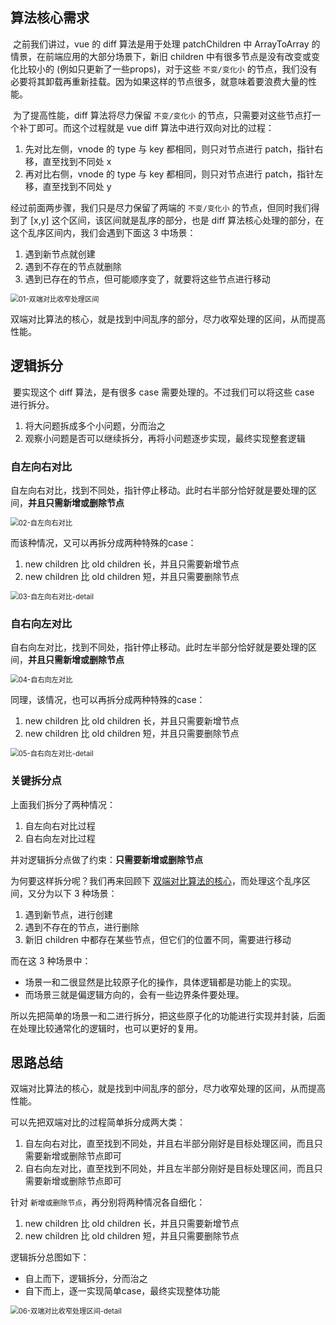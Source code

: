 ## 算法核心需求

​	之前我们讲过，vue 的 diff 算法是用于处理 patchChildren 中 ArrayToArray 的情景，在前端应用的大部分场景下，新旧 children 中有很多节点是没有改变或变化比较小的 (例如只更新了一些props)，对于这些 `不变/变化小` 的节点，我们没有必要将其卸载再重新挂载。因为如果这样的节点很多，就意味着要浪费大量的性能。

​	为了提高性能，diff 算法将尽力保留 `不变/变化小` 的节点，只需要对这些节点打一个补丁即可。而这个过程就是 vue diff 算法中进行双向对比的过程：

1. 先对比左侧，vnode 的 type 与 key 都相同，则只对节点进行 patch，指针右移，直至找到不同处 x
2. 再对比右侧，vnode 的 type 与 key 都相同，则只对节点进行 patch，指针左移，直至找到不同处 y

经过前面两步骤，我们只是尽力保留了两端的 `不变/变化小` 的节点，但同时我们得到了 [x,y] 这个区间，该区间就是乱序的部分，也是 diff 算法核心处理的部分，在这个乱序区间内，我们会遇到下面这 3 中场景：

1. 遇到新节点就创建
2. 遇到不存在的节点就删除
3. 遇到已存在的节点，但可能顺序变了，就要将这些节点进行移动

<img src="双端对比整体框架梳理.assets/01-双端对比收窄处理区间.png" alt="01-双端对比收窄处理区间" style="zoom:80%;" />

<span id='双端对比算法的核心'>双端对比算法的核心，就是找到中间乱序的部分，尽力收窄处理的区间，从而提高性能。</span>

## 逻辑拆分

​	要实现这个 diff 算法，是有很多 case 需要处理的。不过我们可以将这些 case 进行拆分。

1. 将大问题拆成多个小问题，分而治之
2. 观察小问题是否可以继续拆分，再将小问题逐步实现，最终实现整套逻辑

### 自左向右对比

自左向右对比，找到不同处，指针停止移动。此时右半部分恰好就是要处理的区间，**并且只需新增或删除节点**

<img src="双端对比整体框架梳理.assets/02-自左向右对比.png" alt="02-自左向右对比" style="zoom:80%;" />

而该种情况，又可以再拆分成两种特殊的case：

1. new children 比 old children 长，并且只需要新增节点
2. new children 比 old children 短，并且只需要删除节点

<img src="双端对比整体框架梳理.assets/03-自左向右对比-detail.png" alt="03-自左向右对比-detail" style="zoom:80%;" />

### 自右向左对比

自右向左对比，找到不同处，指针停止移动。此时左半部分恰好就是要处理的区间，**并且只需新增或删除节点**

<img src="双端对比整体框架梳理.assets/04-自右向左对比.png" alt="04-自右向左对比" style="zoom:80%;" />

同理，该情况，也可以再拆分成两种特殊的case：

1. new children 比 old children 长，并且只需要新增节点
2. new children 比 old children 短，并且只需要删除节点

<img src="双端对比整体框架梳理.assets/05-自右向左对比-detail.png" alt="05-自右向左对比-detail" style="zoom:80%;" />

### 关键拆分点

上面我们拆分了两种情况：

1. 自左向右对比过程
2. 自右向左对比过程

并对逻辑拆分点做了约束：**只需要新增或删除节点**

为何要这样拆分呢？我们再来回顾下 <a href='#双端对比算法的核心'>双端对比算法的核心</a>，而处理这个乱序区间，又分为以下 3 种场景：

1. 遇到新节点，进行创建
2. 遇到不存在的节点，进行删除
3. 新旧 children 中都存在某些节点，但它们的位置不同，需要进行移动

而在这 3 种场景中：

* 场景一和二很显然是比较原子化的操作，具体逻辑都是功能上的实现。
* 而场景三就是偏逻辑方向的，会有一些边界条件要处理。

所以先把简单的场景一和二进行拆分，把这些原子化的功能进行实现并封装，后面在处理比较通常化的逻辑时，也可以更好的复用。

## 思路总结

双端对比算法的核心，就是找到中间乱序的部分，尽力收窄处理的区间，从而提高性能。

可以先把双端对比的过程简单拆分成两大类：

1. 自左向右对比，直至找到不同处，并且右半部分刚好是目标处理区间，而且只需要新增或删除节点即可
2. 自右向左对比，直至找到不同处，并且左半部分刚好是目标处理区间，而且只需要新增或删除节点即可

针对 `新增或删除节点`，再分别将两种情况各自细化：

1. new children 比 old children 长，并且只需要新增节点
2. new children 比 old children 短，并且只需要删除节点

逻辑拆分总图如下：

* 自上而下，逻辑拆分，分而治之
* 自下而上，逐一实现简单case，最终实现整体功能

<img src="双端对比整体框架梳理.assets/06-双端对比收窄处理区间-detail.png" alt="06-双端对比收窄处理区间-detail" style="zoom:80%;" />

